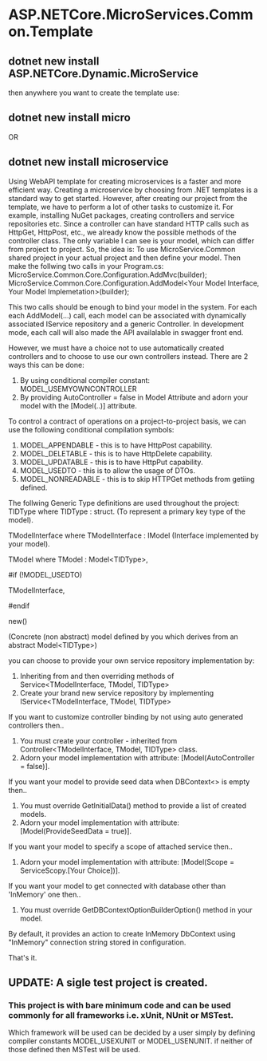 # ASP.NETCore.MicroServices.Common.Template

## dotnet new install ASP.NETCore.Dynamic.MicroService 

then anywhere you want to create the template use:

## dotnet new install micro
OR
## dotnet new install microservice

Using WebAPI template for creating microservices is a faster and more efficient way.
Creating a microservice by choosing from .NET templates is a standard way to get started. 
However, after creating our project from the template, we have to perform a lot of other tasks to customize it. 
For example, installing NuGet packages, creating controllers and service repositories etc. 
Since a controller can have standard HTTP calls such as HttpGet, HttpPost, etc., we already know the possible methods of the controller class. 
The only variable I can see is your model, which can differ from project to project. 
So, the idea is: To use MicroService.Common shared project in your actual project and then define your model.
Then make the follwing two calls in your Program.cs:
MicroService.Common.Core.Configuration.AddMvc(builder);
MicroService.Common.Core.Configuration.AddModel\<Your Model Interface, Your Model Implemetation\>(builder);

This two calls should be enough to bind your model in the system.
For each each AddModel(...) call, each model can be associated with dynamically associated IService repository and a generic Controller.
In development mode, each call will also made the API availalable in swagger front end.

However, we must have a choice not to use automatically created controllers and to choose to use our own controllers instead.
There are 2 ways this can be done:
1. By using conditional compiler constant: MODEL_USEMYOWNCONTROLLER
2. By providing AutoController = false in Model Attribute and adorn your model with the \[Model(..)\] attribute.

To control a contract of operations on a project-to-project basis, we can use the following conditional compilation symbols:
1. MODEL_APPENDABLE - this is to have HttpPost capability.
2. MODEL_DELETABLE - this is to have HttpDelete capability.
3. MODEL_UPDATABLE - this is to have HttpPut capability.
4. MODEL_USEDTO - this is to allow the usage of DTOs.
5. MODEL_NONREADABLE - this is to skip HTTPGet methods from getiing defined.
    
The follwing Generic Type definitions are used throughout the project:
TIDType where TIDType : struct. (To represent a primary key type of the model).

TModelInterface  where TModelInterface : IModel (Interface implemented by your model).

TModel where TModel : Model\<TIDType\>,

#if (!MODEL_USEDTO)

TModelInterface,

#endif

new()

(Concrete (non abstract) model defined by you which derives from an abstract Model\<TIDType\>) 

you can choose to provide your own service repository implementation by:
1. Inheriting from and then overriding methods of Service\<TModelInterface, TModel, TIDType\>
2. Create your brand new service repository by implementing IService\<TModelInterface, TModel, TIDType\>

If you want to customize controller binding by not using auto generated controllers then.. 
1. You must create your controller - inherited from Controller\<TModelInterface, TModel, TIDType\> class.
2. Adorn your model implementation with attribute: [Model(AutoController = false)]. 

If you want your model to provide seed data when DBContext\<\> is empty then.. 
1. You must override GetInitialData() method to provide a list of created models.
2. Adorn your model implementation with attribute: [Model(ProvideSeedData = true)].

If you want your model to specify a scope of attached service then.. 
1.  Adorn your model implementation with attribute: [Model(Scope = ServiceScopy.[Your Choice])].

If you want your model to get connected with database other than 'InMemory' one then..
1. You must override GetDBContextOptionBuilderOption() method in your model.
   
By default, it provides an action to create InMemory DbContext using "InMemory" connection string stored in configuration.

That's it. 

## UPDATE: A sigle test project is created.

### This project is with bare minimum code and can be used commonly for all frameworks i.e. xUnit, NUnit or MSTest.

Which framework will be used can be decided by a user simply by defining compiler constants MODEL_USEXUNIT or MODEL_USENUNIT. if neither of those defined then MSTest will be used.

  
